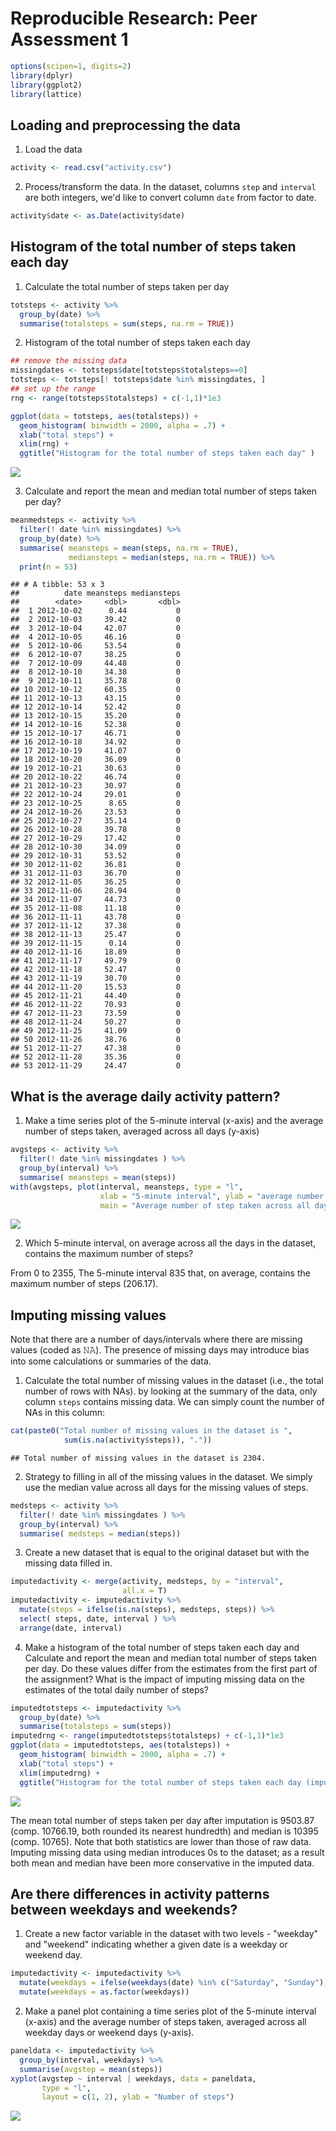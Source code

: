 # Reproducible Research: Peer Assessment 1

```r
options(scipen=1, digits=2)
library(dplyr)
library(ggplot2)
library(lattice)
```


## Loading and preprocessing the data
1. Load the data

```r
activity <- read.csv("activity.csv")
```

2. Process/transform the data. In the dataset, columns `step` and `interval` are both integers, we'd like to convert column `date` from factor to date. 

```r
activity$date <- as.Date(activity$date)
```

## Histogram of the total number of steps taken each day
1. Calculate the total number of steps taken per day

```r
totsteps <- activity %>%
  group_by(date) %>%
  summarise(totalsteps = sum(steps, na.rm = TRUE))
```

2. Histogram of the total number of steps taken each day

```r
## remove the missing data
missingdates <- totsteps$date[totsteps$totalsteps==0]
totsteps <- totsteps[! totsteps$date %in% missingdates, ]
## set up the range
rng <- range(totsteps$totalsteps) + c(-1,1)*1e3

ggplot(data = totsteps, aes(totalsteps)) + 
  geom_histogram( binwidth = 2000, alpha = .7) +
  xlab("total steps") + 
  xlim(rng) +
  ggtitle("Histogram for the total number of steps taken each day" )
```

![](PA1_template_files/figure-html/histogramtotal-1.png)<!-- -->

3. Calculate and report the mean and median total number of steps taken per day?

```r
meanmedsteps <- activity %>% 
  filter(! date %in% missingdates) %>%
  group_by(date) %>%
  summarise( meansteps = mean(steps, na.rm = TRUE), 
             mediansteps = median(steps, na.rm = TRUE)) %>%
  print(n = 53)
```

```
## # A tibble: 53 x 3
##          date meansteps mediansteps
##        <date>     <dbl>       <dbl>
##  1 2012-10-02      0.44           0
##  2 2012-10-03     39.42           0
##  3 2012-10-04     42.07           0
##  4 2012-10-05     46.16           0
##  5 2012-10-06     53.54           0
##  6 2012-10-07     38.25           0
##  7 2012-10-09     44.48           0
##  8 2012-10-10     34.38           0
##  9 2012-10-11     35.78           0
## 10 2012-10-12     60.35           0
## 11 2012-10-13     43.15           0
## 12 2012-10-14     52.42           0
## 13 2012-10-15     35.20           0
## 14 2012-10-16     52.38           0
## 15 2012-10-17     46.71           0
## 16 2012-10-18     34.92           0
## 17 2012-10-19     41.07           0
## 18 2012-10-20     36.09           0
## 19 2012-10-21     30.63           0
## 20 2012-10-22     46.74           0
## 21 2012-10-23     30.97           0
## 22 2012-10-24     29.01           0
## 23 2012-10-25      8.65           0
## 24 2012-10-26     23.53           0
## 25 2012-10-27     35.14           0
## 26 2012-10-28     39.78           0
## 27 2012-10-29     17.42           0
## 28 2012-10-30     34.09           0
## 29 2012-10-31     53.52           0
## 30 2012-11-02     36.81           0
## 31 2012-11-03     36.70           0
## 32 2012-11-05     36.25           0
## 33 2012-11-06     28.94           0
## 34 2012-11-07     44.73           0
## 35 2012-11-08     11.18           0
## 36 2012-11-11     43.78           0
## 37 2012-11-12     37.38           0
## 38 2012-11-13     25.47           0
## 39 2012-11-15      0.14           0
## 40 2012-11-16     18.89           0
## 41 2012-11-17     49.79           0
## 42 2012-11-18     52.47           0
## 43 2012-11-19     30.70           0
## 44 2012-11-20     15.53           0
## 45 2012-11-21     44.40           0
## 46 2012-11-22     70.93           0
## 47 2012-11-23     73.59           0
## 48 2012-11-24     50.27           0
## 49 2012-11-25     41.09           0
## 50 2012-11-26     38.76           0
## 51 2012-11-27     47.38           0
## 52 2012-11-28     35.36           0
## 53 2012-11-29     24.47           0
```

## What is the average daily activity pattern?
1. Make a time series plot  of the 5-minute interval (x-axis) and the average number of steps taken, averaged across all days (y-axis)

```r
avgsteps <- activity %>%
  filter(! date %in% missingdates ) %>%
  group_by(interval) %>%
  summarise( meansteps = mean(steps))
with(avgsteps, plot(interval, meansteps, type = "l",
                    xlab = "5-minute interval", ylab = "average number of step taken",
                    main = "Average number of step taken across all days"))
```

![](PA1_template_files/figure-html/avgdailysteps-1.png)<!-- -->

2. Which 5-minute interval, on average across all the days in the dataset, contains the maximum number of steps?

From 0 to 2355, 
The 5-minute interval 835 that,
on average, contains the maximum number of steps (206.17). 

## Imputing missing values
Note that there are a number of days/intervals where there are missing values (coded as 𝙽𝙰). The presence of missing days may introduce bias into some calculations or summaries of the data.

1. Calculate the total number of missing values in the dataset (i.e., the total number of rows with NAs). by looking at the summary of the data, only column `steps` contains missing data. We can simply count the number of NAs in this column:

```r
cat(paste0("Total number of missing values in the dataset is ", 
            sum(is.na(activity$steps)), "."))
```

```
## Total number of missing values in the dataset is 2304.
```
2. Strategy to filling in all of the missing values in the dataset. We simply use the median value across all days for the missing values of steps. 

```r
medsteps <- activity %>%
  filter(! date %in% missingdates ) %>%
  group_by(interval) %>%
  summarise( medsteps = median(steps))
```
3. Create a new dataset that is equal to the original dataset but with the missing data filled in.

```r
imputedactivity <- merge(activity, medsteps, by = "interval", 
                         all.x = T)
imputedactivity <- imputedactivity %>%
  mutate(steps = ifelse(is.na(steps), medsteps, steps)) %>%
  select( steps, date, interval ) %>%
  arrange(date, interval)
```

4. Make a histogram of the total number of steps taken each day and Calculate and report the mean and median total number of steps taken per day. Do these values differ from the estimates from the first part of the assignment? What is the impact of imputing missing data on the estimates of the total daily number of steps?

```r
imputedtotsteps <- imputedactivity %>%
  group_by(date) %>%
  summarise(totalsteps = sum(steps))
imputedrng <- range(imputedtotsteps$totalsteps) + c(-1,1)*1e3
ggplot(data = imputedtotsteps, aes(totalsteps)) + 
  geom_histogram( binwidth = 2000, alpha = .7) +
  xlab("total steps") + 
  xlim(imputedrng) +
  ggtitle("Histogram for the total number of steps taken each day (imputed)" )
```

![](PA1_template_files/figure-html/hist-1.png)<!-- -->

The mean total number of steps taken per day after imputation is 9503.87 (comp. 10766.19, both rounded its nearest hundredth) and median is 10395 (comp. 10765). Note that both statistics are lower than those of raw data. Imputing missing data using median introduces 0s to the dataset; as a result both mean and median have been more conservative in the imputed data. 

## Are there differences in activity patterns between weekdays and weekends?
1. Create a new factor variable in the dataset with two levels - "weekday" and "weekend" indicating whether a given date is a weekday or weekend day. 

```r
imputedactivity <- imputedactivity %>%
  mutate(weekdays = ifelse(weekdays(date) %in% c("Saturday", "Sunday"), "weekend", "weekday")) %>%
  mutate(weekdays = as.factor(weekdays))
```

2. Make a panel plot containing a time series plot of the 5-minute interval (x-axis) and the average number of steps taken, averaged across all weekday days or weekend days (y-axis). 

```r
paneldata <- imputedactivity %>%
  group_by(interval, weekdays) %>%
  summarise(avgstep = mean(steps))
xyplot(avgstep ~ interval | weekdays, data = paneldata,
       type = "l", 
       layout = c(1, 2), ylab = "Number of steps")
```

![](PA1_template_files/figure-html/panel-1.png)<!-- -->

